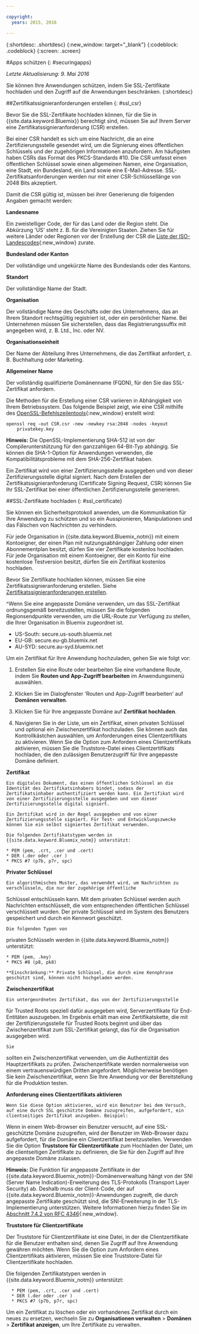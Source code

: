 ```yaml
---

copyright:
  years: 2015, 2016

---
```



{:shortdesc: .shortdesc}
{:new_window: target="_blank"}
{:codeblock: .codeblock}
{:screen: .screen}

#Apps schützen
{: #securingapps}

*Letzte Aktualisierung: 9. Mai 2016*

Sie können Ihre Anwendungen schützen, indem Sie SSL-Zertifikate hochladen und den Zugriff auf die Anwendungen beschränken.
{:shortdesc}

##Zertifikatssignieranforderungen erstellen
{: #ssl_csr}

Bevor Sie die SSL-Zertifikate hochladen können, für die Sie in {{site.data.keyword.Bluemix}} berechtigt sind, müssen Sie auf
Ihrem Server eine Zertifikatssignieranforderung (CSR) erstellen.

Bei einer CSR handelt es sich um eine Nachricht, die an eine Zertifizierungsstelle
gesendet wird, um die Signierung eines öffentlichen Schlüssels und der zugehörigen Informationen
anzufordern. Am häufigsten haben CSRs das Format des PKCS-Standards #10. Die CSR umfasst einen öffentlichen Schlüssel
sowie einen allgemeinen Namen, eine Organisation, eine Stadt, ein Bundesland, ein Land sowie eine E-Mail-Adresse. SSL-Zertifikatsanforderungen
werden nur mit einer CSR-Schlüssellänge von 2048 Bits akzeptiert.

Damit die CSR gültig ist, müssen bei ihrer Generierung die folgenden Angaben gemacht werden:

**Landesname**
  
  Ein zweistelliger Code, der für das Land oder die Region steht. Die Abkürzung 'US' steht z. B. für die Vereinigten Staaten. Ziehen Sie für
weitere Länder oder Regionen vor der Erstellung der CSR die [Liste der
ISO-Landescodes](https://www.iso.org/obp/ui/#search){:new_window} zurate.
  
**Bundesland oder Kanton**

  Der vollständige und ungekürzte Name des Bundeslands oder des Kantons.

**Standort**

  Der vollständige Name der Stadt.
  
**Organisation**

  Der vollständige Name des Geschäfts oder des Unternehmens, das an Ihrem Standort rechtsgültig registriert ist,
oder ein persönlicher Name. Bei Unternehmen müssen Sie sicherstellen, dass das Registrierungssuffix mit angegeben wird, z. B. Ltd., Inc. oder NV.
  
**Organisationseinheit**

  Der Name der Abteilung Ihres Unternehmens, die das Zertifikat anfordert, z. B.
Buchhaltung oder Marketing.
  
**Allgemeiner Name**

  Der vollständig qualifizierte Domänenname (FQDN), für den Sie das SSL-Zertifikat anfordern.
  
Die Methoden für die Erstellung einer CSR variieren in Abhängigkeit von Ihrem Betriebssystem. Das folgende Beispiel zeigt, wie eine CSR mithilfe des [OpenSSL-Befehlszeilentools](http://www.openssl.org/){:new_window} erstellt wird:

```
openssl req -out CSR.csr -new -newkey rsa:2048 -nodes -keyout
    privatekey.key
```

**Hinweis:** Die OpenSSL-Implementierung SHA-512 ist von der Compilerunterstützung für den ganzzahligen 64-Bit-Typ abhängig. Sie können die SHA-1-Option für Anwendungen verwenden, die Kompatibilitätsprobleme mit dem SHA-256-Zertifikat haben.

Ein Zertifikat wird von einer Zertifizierungsstelle ausgegeben und von dieser Zertifizierungsstelle digital signiert. Nach dem Erstellen der Zertifikatssignieranforderung (Certificate Signing Request, CSR) können Sie Ihr SSL-Zertifikat bei einer öffentlichen Zertifizierungsstelle generieren. 

##SSL-Zertifikate hochladen
{: #ssl_certificate}

Sie können ein Sicherheitsprotokoll anwenden, um die Kommunikation für Ihre Anwendung zu schützen und so ein Ausspionieren, Manipulationen und das
Fälschen von Nachrichten zu verhindern.

Für jede Organisation in {{site.data.keyword.Bluemix_notm}} mit einem Kontoeigner, der einen Plan mit
nutzungsabhängiger Zahlung oder einen Abonnementplan besitzt, dürfen Sie vier Zertifikate kostenlos hochladen. Für jede Organisation mit einem
Kontoeigner, der ein Konto für eine kostenlose Testversion besitzt, dürfen Sie ein Zertifikat kostenlos hochladen.

Bevor Sie Zertifikate hochladen können,
müssen Sie eine Zertifikatssignieranforderung erstellen. Siehe [Zertifikatssignieranforderungen erstellen](#ssl_csr).

^Wenn Sie eine angepasste Domäne verwenden, um das SSL-Zertifikat ordnungsgemäß bereitzustellen, müssen Sie die folgenden Regionsendpunkte verwenden, um die URL-Route zur Verfügung zu stellen, die Ihrer Organisation in Bluemix zugeordnet ist. 

  * US-South: secure.us-south.bluemix.net 
  * EU-GB: secure.eu-gb.bluemix.net
  * AU-SYD: secure.au-syd.bluemix.net 


Um ein Zertifikat für Ihre Anwendung hochzuladen, gehen Sie wie folgt vor:

1. Erstellen Sie eine Route oder bearbeiten Sie eine vorhandene Route, indem Sie **Routen und App-Zugriff bearbeiten** im Anwendungsmenü auswählen.

2. Klicken Sie im Dialogfenster 'Routen und App-Zugriff bearbeiten' auf **Domänen verwalten**.

3. Klicken Sie für Ihre angepasste Domäne auf **Zertifikat hochladen**.

4. Navigieren Sie in der Liste, um ein Zertifikat, einen privaten Schlüssel und optional ein Zwischenzertifikat hochzuladen. Sie können auch das Kontrollkästchen auswählen, um Anforderungen eines Clientzertifikats zu aktivieren. Wenn Sie die Option zum Anfordern eines Clientzertifikats aktivieren, müssen Sie die Truststore-Datei eines Clientzertifikats hochladen, die den zulässigen Benutzerzugriff für Ihre angepasste Domäne definiert.

  **Zertifikat**
    
    Ein digitales Dokument, das einen öffentlichen Schlüssel an die Identität des Zertifikatsinhabers bindet, sodass der Zertifikatsinhaber authentifiziert werden kann. Ein Zertifikat wird von einer Zertifizierungsstelle ausgegeben und von dieser Zertifizierungsstelle digital signiert.
    
    Ein Zertifikat wird in der Regel ausgegeben und von einer Zertifizierungsstelle signiert. Für Test- und Entwicklungszwecke können Sie ein selbst signiertes Zertifikat verwenden. 
    
    Die folgenden Zertifikatstypen werden in {{site.data.keyword.Bluemix_notm}} unterstützt:

	* PEM (pem, .crt, .cer und .cert)
	* DER (.der oder .cer )
	* PKCS #7 (p7b, p7r, spc)
	  
  **Privater Schlüssel**
  
    Ein algorithmisches Muster, das verwendet wird, um Nachrichten zu verschlüsseln, die nur der zugehörige öffentliche
Schlüssel entschlüsseln kann. Mit dem privaten Schlüssel werden auch Nachrichten entschlüsselt, die vom entsprechenden öffentlichen Schlüssel
verschlüsselt wurden. Der private Schlüssel wird im System des Benutzers gespeichert und durch ein Kennwort geschützt.
    
    Die folgenden Typen von
privaten Schlüsseln werden in
{{site.data.keyword.Bluemix_notm}} unterstützt:
    
    * PEM (pem, .key)
    * PKCS #8 (p8, pk8)
    
    **Einschränkung:** Private Schlüssel, die durch eine Kennphrase geschützt sind, können nicht hochgeladen werden.
    
  **Zwischenzertifikat**
  
    Ein untergeordnetes Zertifikat, das von der Zertifizierungsstelle
für Trusted Roots speziell dafür ausgegeben wird, Serverzertifikate für End-Entitäten auszugeben. Im Ergebnis erhält man eine Zertifikatskette, die mit der
Zertifizierungsstelle für Trusted Roots beginnt und über das Zwischenzertifikat zum SSL-Zertifikat gelangt, das für die Organisation ausgegeben wird.
    
    Sie
sollten ein Zwischenzertifikat verwenden, um die Authentizität des Hauptzertifikats zu prüfen. Zwischenzertifikate werden normalerweise von einem vertrauenswürdigen
Dritten angefordert. Möglicherweise benötigen Sie kein Zwischenzertifikat, wenn Sie Ihre Anwendung vor der Bereitstellung für die Produktion
testen.
  
  **Anforderung eines Clientzertifikats aktivieren**
  
    Wenn Sie diese Option aktivieren, wird ein Benutzer bei dem Versuch, auf eine durch SSL geschützte Domäne zuzugreifen, aufgefordert, ein clientseitiges Zertifikat anzugeben. Beispiel:
Wenn in einem Web-Browser ein Benutzer versucht, auf eine SSL-geschützte Domäne zuzugreifen, wird der
Benutzer im Web-Browser dazu aufgefordert, für die Domäne ein Clientzertifikat bereitzustellen. Verwenden Sie die Option **Truststore für Clientzertifikate** zum Hochladen der Datei, um die clientseitigen Zertifikate zu definieren, die Sie für den Zugriff auf Ihre angepasste Domäne zulassen.
  
  **Hinweis:** Die Funktion für angepasste Zertifikate in der {{site.data.keyword.Bluemix_notm}}-Domänenverwaltung hängt von der SNI (Server Name Indication)-Erweiterung des TLS-Protokolls (Transport Layer Security) ab. Deshalb muss der Client-Code, der auf {{site.data.keyword.Bluemix_notm}}-Anwendungen zugreift, die durch angepasste Zertifikate geschützt sind, die SNI-Erweiterung in der TLS-Implementierung unterstützen. Weitere Informationen hierzu finden Sie im [Abschnitt 7.4.2 von RFC 4346](http://tools.ietf.org/html/rfc4346#section-7.4.2){:new_window}.

  **Truststore für Clientzertifikate**
  
  Der Truststore für Clientzertifikate ist eine Datei, in der die Clientzertifikate für die Benutzer enthalten sind, denen Sie Zugriff auf Ihre Anwendung gewähren möchten. Wenn Sie die Option zum Anfordern eines Clientzertifikats aktivieren, müssen Sie eine Truststore-Datei für Clientzertifikate hochladen. 
  
   Die folgenden Zertifikatstypen werden in {{site.data.keyword.Bluemix_notm}} unterstützt:
    
      * PEM (pem, .crt, .cer und .cert)
	  * DER (.der oder .cer )
      * PKCS #7 (p7b, p7r, spc)

Um ein Zertifikat zu löschen oder ein vorhandenes Zertifikat durch ein neues zu ersetzen, wechseln Sie zu
**Organisationen verwalten** > **Domänen** > **Zertifikat anzeigen**,
um Ihre Zertifikate zu verwalten.

